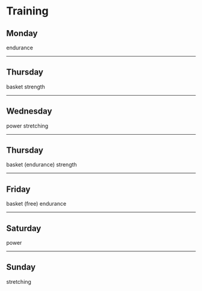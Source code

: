 # Training
## Monday
endurance

---
## Thursday
basket
strength

---
## Wednesday
power
stretching

---
## Thursday
basket (endurance)
strength

---
## Friday
basket (free)
endurance

---
## Saturday
power

---
## Sunday
stretching
 
